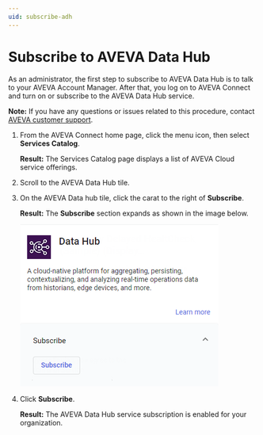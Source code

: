 ```yaml
---
uid: subscribe-adh
---
```


# Subscribe to AVEVA Data Hub

As an administrator, the first step to subscribe to AVEVA Data Hub is to talk to your AVEVA Account Manager. After that, you log on to AVEVA Connect and turn on or subscribe to the AVEVA Data Hub service.

**Note:**  If you have any questions or issues related to this procedure, contact [AVEVA customer support](https://softwaresupport.aveva.com).   

1. From the AVEVA Connect home page, click the menu icon, then select **Services Catalog**.

   **Result:** The Services Catalog page displays a list of AVEVA Cloud service offerings.

1. Scroll to the AVEVA Data Hub tile.
 
1. On the AVEVA Data hub tile, click the carat to the right of **Subscribe**.

   **Result:** The **Subscribe** section expands as shown in the image below.

    ![ ](../../images/subscribe-adh.png)

1.  Click **Subscribe**.

    **Result:** The AVEVA Data Hub service subscription is enabled for your organization.


    